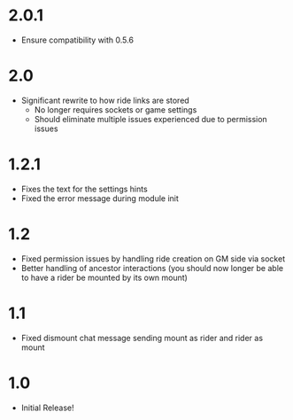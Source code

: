 # 2.0.1
- Ensure compatibility with 0.5.6

# 2.0
- Significant rewrite to how ride links are stored
	- No longer requires sockets or game settings
	- Should eliminate multiple issues experienced due to permission issues

# 1.2.1
- Fixes the text for the settings hints
- Fixed the error message during module init

# 1.2
- Fixed permission issues by handling ride creation on GM side via socket
- Better handling of ancestor interactions (you should now longer be able to have a rider be mounted by its own mount)

# 1.1
- Fixed dismount chat message sending mount as rider and rider as mount

# 1.0
- Initial Release!